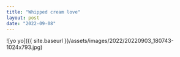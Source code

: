 ```yaml
---
title: "Whipped cream love"
layout: post
date: "2022-09-08"
---
```


![yo yo]({{ site.baseurl }}/assets/images/2022/20220903_180743-1024x793.jpg)
